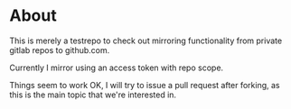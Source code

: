 # About
This is merely a testrepo to check out mirroring functionality from private gitlab repos to github.com.

Currently I mirror using an access token with repo scope.

Things seem to work OK, I will try to issue a pull request after forking, as this is the main topic that we're interested in.
